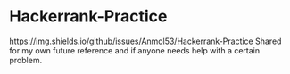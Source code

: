 # Hackerrank-Practice
https://img.shields.io/github/issues/Anmol53/Hackerrank-Practice
Shared for my own future reference and if anyone needs help with a certain problem.
